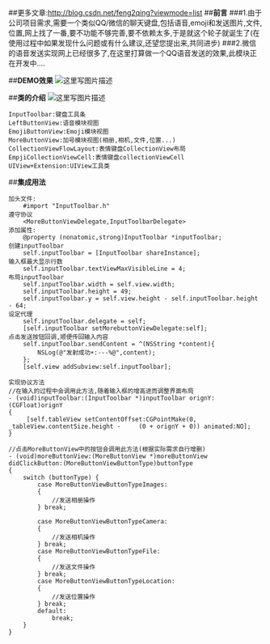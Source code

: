 ##更多文章:http://blog.csdn.net/feng2qing?viewmode=list
##**前言**
###1.由于公司项目需求,需要一个类似QQ/微信的聊天键盘,包括语音,emoji和发送图片,文件,位置,网上找了一番,要不功能不够完善,要不依赖太多,于是就这个轮子就诞生了(在使用过程中如果发现什么问题或有什么建议,还望您提出来,共同进步)
###2.微信的语音发送实现网上已经很多了,在这里打算做一个QQ语音发送的效果,此模块正在开发中....

##**DEMO效果**
![这里写图片描述](http://img.blog.csdn.net/20160825090621156)

##**类的介绍**
![这里写图片描述](http://img.blog.csdn.net/20160825084343802)

```
InputToolbar:键盘工具条
LeftButtonView:语音模块视图
EmojiButtonView:Emoji模块视图
MoreButtonView:加号模块视图(相册,相机,文件,位置...)
CollectionViewFlowLayout:表情键盘CollectionView布局
EmpjiCollectionViewCell:表情键盘collectionViewCell
UIView+Extension:UIView工具类
```

##**集成用法**

```
加头文件:
    #import "InputToolbar.h"
遵守协议
    <MoreButtonViewDelegate,InputToolbarDelegate>
添加属性:
    @property (nonatomic,strong)InputToolbar *inputToolbar;
创建inputToolbar
    self.inputToolbar = [InputToolbar shareInstance];
输入框最大显示行数    
    self.inputToolbar.textViewMaxVisibleLine = 4;
布局inputToolbar    
    self.inputToolbar.width = self.view.width;
    self.inputToolbar.height = 49;
    self.inputToolbar.y = self.view.height - self.inputToolbar.height - 64;
设定代理
    self.inputToolbar.delegate = self;
    [self.inputToolbar setMorebuttonViewDelegate:self];
点击发送按钮回调,顺便传回输入内容    
    self.inputToolbar.sendContent = ^(NSString *content){
        NSLog(@"发射成功☀️:---%@",content);
    };
    [self.view addSubview:self.inputToolbar];

实现协议方法
//在输入的过程中会调用此方法,随着输入框的增高进而调整界面布局
- (void)inputToolbar:(InputToolbar *)inputToolbar orignY:(CGFloat)orignY
{
	 [self.tableView setContentOffset:CGPointMake(0, _tableView.contentSize.height -     (0 + orignY + 0)) animated:NO];
}

//点击MoreButtonView中的按钮会调用此方法(根据实际需求自行增删)
- (void)moreButtonView:(MoreButtonView *)moreButtonView didClickButton:(MoreButtonViewButtonType)buttonType
{
    switch (buttonType) {
        case MoreButtonViewButtonTypeImages:
        {
			//发送相册操作
        } break;
            
        case MoreButtonViewButtonTypeCamera:
        {
			//发送相机操作
        } break;
        case MoreButtonViewButtonTypeFile:
        {
			//发送文件操作
        } break;
        case MoreButtonViewButtonTypeLocation:
        {
            //发送位置操作
        } break;
        default:
            break;
    }
}
```
